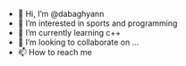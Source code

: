 - 👋 Hi, I’m @dabaghyann
- 👀 I’m interested in sports and programming
- 🌱 I’m currently learning c++
- 💞️ I’m looking to collaborate on ...
- 📫 How to reach me 

<!---
dabaghyann/dabaghyann is a ✨ special ✨ repository because its `README.md` (this file) appears on your GitHub profile.
You can click the Preview link to take a look at your changes.
--->
